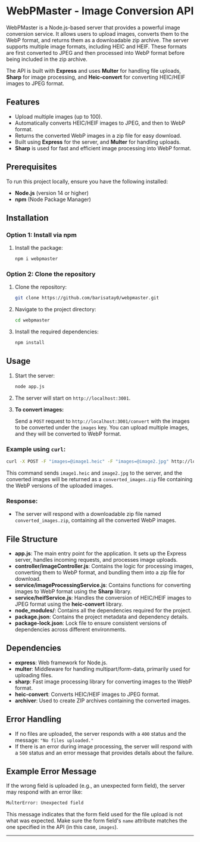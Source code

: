 # WebPMaster - Image Conversion API

WebPMaster is a Node.js-based server that provides a powerful image conversion service. It allows users to upload images, converts them to the WebP format, and returns them as a downloadable zip archive. The server supports multiple image formats, including HEIC and HEIF. These formats are first converted to JPEG and then processed into WebP format before being included in the zip archive.

The API is built with **Express** and uses **Multer** for handling file uploads, **Sharp** for image processing, and **Heic-convert** for converting HEIC/HEIF images to JPEG format.

## Features

- Upload multiple images (up to 100).
- Automatically converts HEIC/HEIF images to JPEG, and then to WebP format.
- Returns the converted WebP images in a zip file for easy download.
- Built using **Express** for the server, and **Multer** for handling uploads.
- **Sharp** is used for fast and efficient image processing into WebP format.

## Prerequisites

To run this project locally, ensure you have the following installed:

- **Node.js** (version 14 or higher)
- **npm** (Node Package Manager)

## Installation

### Option 1: Install via npm

1. Install the package:
   ```bash
   npm i webpmaster
   ```

### Option 2: Clone the repository

1. Clone the repository:
   ```bash
   git clone https://github.com/barisatay0/webpmaster.git
   ```

2. Navigate to the project directory:
   ```bash
   cd webpmaster
   ```

3. Install the required dependencies:
   ```bash
   npm install
   ```

## Usage

1. Start the server:

   ```bash
   node app.js
   ```

2. The server will start on `http://localhost:3001`.

3. **To convert images:**

   Send a `POST` request to `http://localhost:3001/convert` with the images to be converted under the `images` key. You can upload multiple images, and they will be converted to WebP format.

### Example using `curl`:

```bash
curl -X POST -F "images=@image1.heic" -F "images=@image2.jpg" http://localhost:3001/convert --output converted_images.zip
```

This command sends `image1.heic` and `image2.jpg` to the server, and the converted images will be returned as a `converted_images.zip` file containing the WebP versions of the uploaded images.

### Response:

- The server will respond with a downloadable zip file named `converted_images.zip`, containing all the converted WebP images.

## File Structure

- **app.js**: The main entry point for the application. It sets up the Express server, handles incoming requests, and processes image uploads.
- **controller/imageController.js**: Contains the logic for processing images, converting them to WebP format, and bundling them into a zip file for download.
- **service/imageProcessingService.js**: Contains functions for converting images to WebP format using the **Sharp** library.
- **service/heifService.js**: Handles the conversion of HEIC/HEIF images to JPEG format using the **heic-convert** library.
- **node_modules/**: Contains all the dependencies required for the project.
- **package.json**: Contains the project metadata and dependency details.
- **package-lock.json**: Lock file to ensure consistent versions of dependencies across different environments.

## Dependencies

- **express**: Web framework for Node.js.
- **multer**: Middleware for handling multipart/form-data, primarily used for uploading files.
- **sharp**: Fast image processing library for converting images to the WebP format.
- **heic-convert**: Converts HEIC/HEIF images to JPEG format.
- **archiver**: Used to create ZIP archives containing the converted images.

## Error Handling

- If no files are uploaded, the server responds with a `400` status and the message: `"No files uploaded."`
- If there is an error during image processing, the server will respond with a `500` status and an error message that provides details about the failure.

## Example Error Message

If the wrong field is uploaded (e.g., an unexpected form field), the server may respond with an error like:

```html
MulterError: Unexpected field
```

This message indicates that the form field used for the file upload is not what was expected. Make sure the form field's `name` attribute matches the one specified in the API (in this case, `images`).

---
